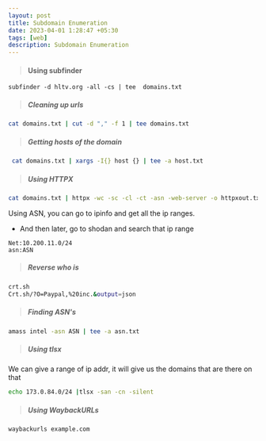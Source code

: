 ```yaml
---
layout: post
title: Subdomain Enumeration
date: 2023-04-01 1:28:47 +05:30
tags: [web]
description: Subdomain Enumeration
---
```


> #### Using subfinder
```
subfinder -d hltv.org -all -cs | tee  domains.txt
```
> ##### Cleaning up urls
```bash
cat domains.txt | cut -d "," -f 1 | tee domains.txt
```
> ##### Getting hosts of the domain
```bash
 cat domains.txt | xargs -I{} host {} | tee -a host.txt
```

> ##### Using HTTPX

```bash
cat domains.txt | httpx -wc -sc -cl -ct -asn -web-server -o httpxout.txt -p 8000,8080,8443,443,8008,3000,5000,9090,900,7070,9200,15672,9000 -threads 75 -location

```
Using ASN, you can go to ipinfo and get all the ip ranges.

- And then later, go to shodan and search that ip range

```
Net:10.200.11.0/24
asn:ASN
```

> ##### Reverse who is
```bash
crt.sh
Crt.sh/?O=Paypal,%20inc.&output=json
```

> ##### Finding ASN's
```bash
amass intel -asn ASN | tee -a asn.txt
```

> ##### Using tlsx
We can give a range of ip addr, it will give us the domains that are there on that

```bash
echo 173.0.84.0/24 |tlsx -san -cn -silent
```

> ##### Using WaybackURLs

```bash
waybackurls example.com
```

